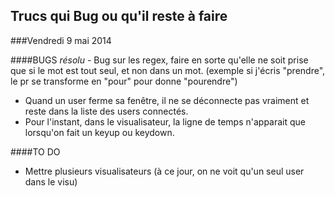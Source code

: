 ## Trucs qui Bug ou qu'il reste à faire

###Vendredi 9 mai 2014

####BUGS
*résolu* - Bug sur les regex, faire en sorte qu'elle ne soit prise que si le mot est tout seul, et non dans un mot. 
(exemple si j'écris "prendre", le pr se transforme en "pour" pour donne "pourendre")
- Quand un user ferme sa fenêtre, il ne se déconnecte pas vraiment et reste dans la liste des users connectés. 
- Pour l'instant, dans le visualisateur, la ligne de temps n'apparait que lorsqu'on fait un keyup ou keydown. 

####TO DO
- Mettre plusieurs visualisateurs (à ce jour, on ne voit qu'un seul user dans le visu)
